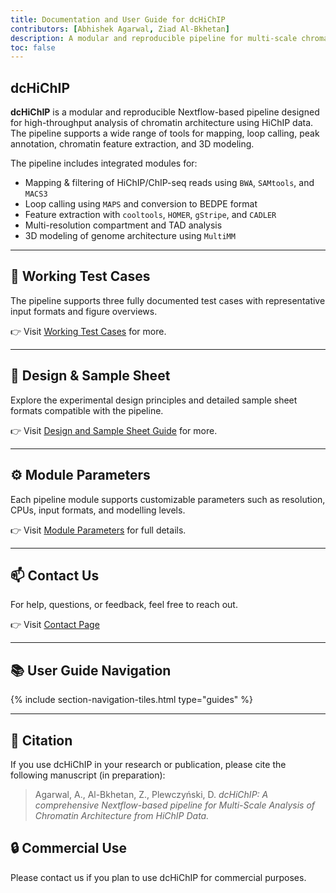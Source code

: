 ```yaml
---
title: Documentation and User Guide for dcHiChIP
contributors: [Abhishek Agarwal, Ziad Al-Bkhetan]
description: A modular and reproducible pipeline for multi-scale chromatin architecture analysis from HiChIP data.
toc: false
---
```


## dcHiChIP

**dcHiChIP** is a modular and reproducible Nextflow-based pipeline designed for high-throughput analysis of chromatin architecture using HiChIP data. The pipeline supports a wide range of tools for mapping, loop calling, peak annotation, chromatin feature extraction, and 3D modeling.

The pipeline includes integrated modules for:

- Mapping & filtering of HiChIP/ChIP-seq reads using `BWA`, `SAMtools`, and `MACS3`
- Loop calling using `MAPS` and conversion to BEDPE format
- Feature extraction with `cooltools`, `HOMER`, `gStripe`, and `CADLER`
- Multi-resolution compartment and TAD analysis
- 3D modeling of genome architecture using `MultiMM`

<hr/>

## 📂 Working Test Cases

The pipeline supports three fully documented test cases with representative input formats and figure overviews.

👉 Visit [Working Test Cases](/dcHiChIP/working_cases) for more.

<hr/>

## 🧪 Design & Sample Sheet

Explore the experimental design principles and detailed sample sheet formats compatible with the pipeline.

👉 Visit [Design and Sample Sheet Guide](/dcHiChIP/design_samplesheet) for more.

<hr/>

## ⚙️ Module Parameters

Each pipeline module supports customizable parameters such as resolution, CPUs, input formats, and modelling levels.

👉 Visit [Module Parameters](/dcHiChIP/parameters) for full details.

<hr/>

## 📫 Contact Us

For help, questions, or feedback, feel free to reach out.

👉 Visit [Contact Page](/dcHiChIP/contact_us)

<hr/>

## 📚 User Guide Navigation

{% include section-navigation-tiles.html type="guides" %}

<hr/>

## 📄 Citation

If you use dcHiChIP in your research or publication, please cite the following manuscript (in preparation):

> Agarwal, A., Al-Bkhetan, Z., Plewczyński, D. *dcHiChIP: A comprehensive Nextflow-based pipeline for Multi-Scale Analysis of Chromatin Architecture from HiChIP Data.*

## 🔒 Commercial Use

Please contact us if you plan to use dcHiChIP for commercial purposes.
